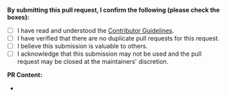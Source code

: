 <!-- Before creating a PR, please select one of the labels in the right-hand side Labels option: [feature], [fix], [documentation], [translation]. This will help Actions categorize PRs for Releases. -->

**By submitting this pull request, I confirm the following (please check the boxes):**

- [ ] I have read and understood the [Contributor Guidelines](https://github.com/Redot-Engine/redot-website/blob/master/CONTRIBUTING.md).
- [ ] I have verified that there are no duplicate pull requests for this request.
- [ ] I believe this submission is valuable to others.
- [ ] I acknowledge that this submission may not be used and the pull request may be closed at the maintainers' discretion.

**PR Content:**

-
